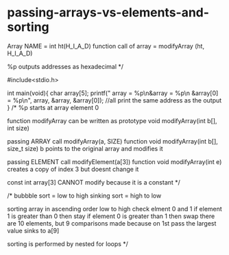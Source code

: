 # passing-arrays-vs-elements-and-sorting

Array NAME = int ht(H_I_A_D)
function call of array = modifyArray (ht, H_I_A_D)

%p outputs addresses as hexadecimal
*/

#include<stdio.h>

int main(void){
    char array[5];
    printf("     array = %p\n&array = %p\n    &array[0] = %p\n", array, &array, &array[0]);  //all print the same address as the output
}
/*
%p starts at array element 0

function modifyArray can be written as prototype
void modifyArray(int b[], int size)


passing ARRAY 
call      modifyArray(a, SIZE)
function      void modifyArray(int b[], size_t size)
b points to the original array and modifies it

passing ELEMENT
call    modifyElement(a[3])
function      void modifyArray(int e)
creates a copy of index 3 but doesnt change it



const int array[3]
CANNOT modify because it is a constant
*/

/*
bubbble sort = low to high
sinking sort = high to low

sorting array in ascending order low to high
check elment 0 and 1 
if element 1 is greater than 0 then stay
if element 0 is greater than 1 then  swap
there are 10 elements, but 9 comparisons made because on 1st pass the largest value sinks to a[9]

sorting is performed by nested for loops
*/
